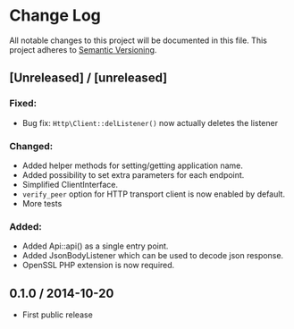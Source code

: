 # Change Log
All notable changes to this project will be documented in this file.
This project adheres to [Semantic Versioning](http://semver.org/).

## [Unreleased] / [unreleased]

### Fixed:
  - Bug fix: `Http\Client::delListener()` now actually deletes the listener

### Changed:
  - Added helper methods for setting/getting application name.
  - Added possibility to set extra parameters for each endpoint.
  - Simplified ClientInterface.
  - `verify_peer` option for HTTP transport client is now enabled by default.
  - More tests

### Added:
  - Added Api::api() as a single entry point.
  - Added JsonBodyListener which can be used to decode json response.
  - OpenSSL PHP extension is now required.

## 0.1.0 / 2014-10-20

  - First public release
